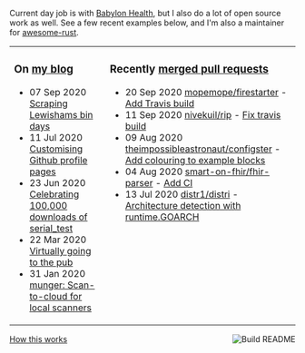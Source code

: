 Current day job is with [Babylon Health](https://github.com/babylonhealth), but I also do a lot of open source work as well. See a few recent examples below, and I'm also a maintainer for [awesome-rust](https://github.com/rust-unofficial/awesome-rust).

<table><tr><td valign="top">

### On [my blog](https://tevps.net/blog)
<!-- blog starts -->
* 07 Sep 2020 [Scraping Lewishams bin days](https://tevps.net/blog/2020/9/7/scraping-lewishams-bin-days/)
* 11 Jul 2020 [Customising Github profile pages](https://tevps.net/blog/2020/7/11/customising-github-profile-pages/)
* 23 Jun 2020 [Celebrating 100,000 downloads of serial_test](https://tevps.net/blog/2020/6/23/celebrating-100000-downloads-serial_test/)
* 22 Mar 2020 [Virtually going to the pub](https://tevps.net/blog/2020/3/22/virtually-going-pub/)
* 31 Jan 2020 [munger: Scan-to-cloud for local scanners](https://tevps.net/blog/2020/1/31/munger-scan-to-cloud-for-local-scanners/)
<!-- blog ends -->

</td><td valign="top">

### Recently [merged pull requests](https://github.com/search?o=desc&q=is%3Apr+author%3Apalfrey+-user%3Apalfrey+is%3Amerged+is%3Apublic&s=created&type=Issues)

<!-- prs starts -->
* 20 Sep 2020 [mopemope/firestarter](https://github.com/mopemope/firestarter) - [Add Travis build](https://github.com/mopemope/firestarter/pull/2)
* 11 Sep 2020 [nivekuil/rip](https://github.com/nivekuil/rip) - [Fix travis build](https://github.com/nivekuil/rip/pull/19)
* 09 Aug 2020 [theimpossibleastronaut/configster](https://github.com/theimpossibleastronaut/configster) - [Add colouring to example blocks](https://github.com/theimpossibleastronaut/configster/pull/9)
* 04 Aug 2020 [smart-on-fhir/fhir-parser](https://github.com/smart-on-fhir/fhir-parser) - [Add CI](https://github.com/smart-on-fhir/fhir-parser/pull/43)
* 13 Jul 2020 [distr1/distri](https://github.com/distr1/distri) - [Architecture detection with runtime.GOARCH](https://github.com/distr1/distri/pull/81)
<!-- prs ends -->

</td></tr></table>

<a href="https://github.com/palfrey/palfrey/actions"><img src="https://github.com/palfrey/palfrey/workflows/Build%20README/badge.svg?branch=master" align="right" alt="Build README"></a> <a href="https://tevps.net/blog/2020/7/11/customising-github-profile-pages/">How this works</a>
